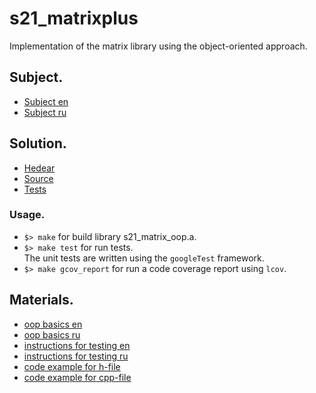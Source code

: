 # s21_matrixplus

Implementation of the matrix library using the object-oriented approach.

## Subject.

- [Subject en](./subject_en.md)
- [Subject ru](./subject_ru.md)

## Solution.

- [Hedear](./include/s21_matrix_oop.h)
- [Source](./src/s21_matrix_oop.cc)
- [Tests](./tests/s21_matrix_oop_test.cc)

### Usage.
- `$> make` for build library s21_matrix_oop.a.
- `$> make test` for run tests. \
   The unit tests are written using the `googleTest` framework.
- `$> make gcov_report` for run a code coverage report using `lcov`.

## Materials.

- [oop basics en](./materials/oop_basics.md)
- [oop basics ru](./materials/oop_basics_ru.md)
- [instructions for testing en](./materials/instructions_for_testing.md)
- [instructions for testing ru](./materials/instructions_for_testing_ru.md)
- [code example for h-file](./materials/code_samples/example.h)
- [code example for cpp-file](./materials/code_samples/example.cpp)

